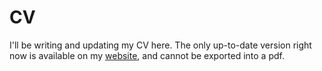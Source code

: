 # CV
I'll be writing and updating my CV here. The only up-to-date version right now is available on my [website](www.husni.space), and cannot be exported into a pdf. 
